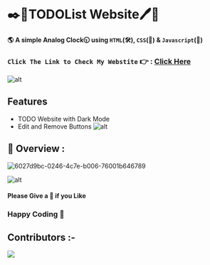 # ✒️📙TODOList Website🖊️📃
#### 🌎 A simple Analog Clock🕤 using `HTML`(🛠️), `CSS`(🎨) & `Javascript`(🧠)

### `Click The Link to Check My Webstite` 👉 : [Click Here](https://dhrupad-todolist.netlify.app/)
![alt](https://raw.githubusercontent.com/andreasbm/readme/master/assets/lines/rainbow.png)

## Features
- TODO Website with Dark Mode
- Edit and Remove Buttons
![alt](https://raw.githubusercontent.com/andreasbm/readme/master/assets/lines/rainbow.png)

## 🔮 Overview :
![6027d9bc-0246-4c7e-b006-76001b646789](https://user-images.githubusercontent.com/91726340/177375349-55e8bdfe-3aab-4e9b-9dd1-5e2b36f968ec.gif)

![alt](https://raw.githubusercontent.com/andreasbm/readme/master/assets/lines/rainbow.png)

#### Please Give a 🌟 if you Like

###                 Happy Coding  💟

## Contributors :-


<!-- Copy-paste in your Readme.md file -->

<a href = "https://github.com/Tanu-N-Prabhu/Python/graphs/contributors">
  <img src = "https://contrib.rocks/image?repo=dhrupad17/ToDoList_Website"/>
</a>
